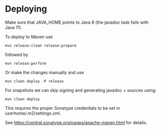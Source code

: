 Deploying
=========

Make sure that JAVA_HOME points to Java 8 (the javadoc task fails with Java 11).

To deploy to Maven use

```
mvn release:clean release:prepare
```

followed by

```
mvn release:perform
```

Or make the changes manually and use

```
mvn clean deploy -P release
```

For snapshots we can skip signing and generating javadoc + sources using:

```
mvn clean deploy
```

This requires the proper Sonatype credentials to be set in userhome/.m2/settings.xml.

See https://central.sonatype.org/pages/apache-maven.html for details.
